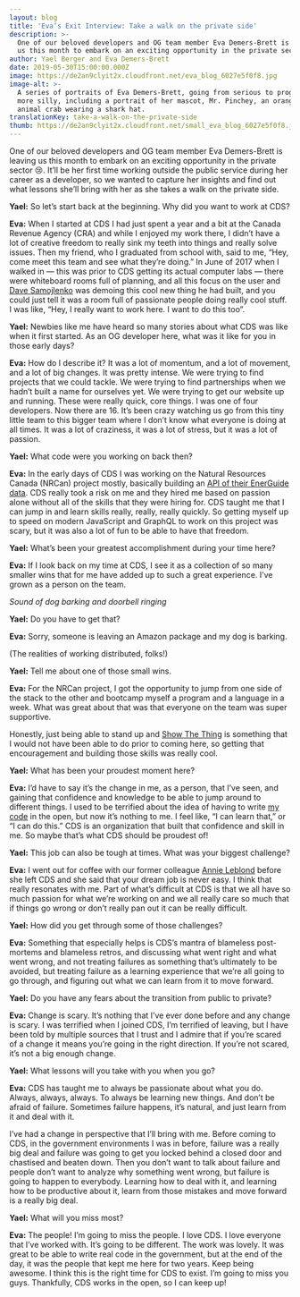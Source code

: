 ```yaml
---
layout: blog
title: 'Eva’s Exit Interview: Take a walk on the private side'
description: >-
  One of our beloved developers and OG team member Eva Demers-Brett is leaving
  us this month to embark on an exciting opportunity in the private sector.
author: Yael Berger and Eva Demers-Brett
date: 2019-05-30T15:00:00.000Z
image: https://de2an9clyit2x.cloudfront.net/eva_blog_6027e5f0f8.jpg
image-alt: >-
  A series of portraits of Eva Demers-Brett, going from serious to progressively
  more silly, including a portrait of her mascot, Mr. Pinchey, an orange stuffed
  animal crab wearing a shark hat.
translationKey: take-a-walk-on-the-private-side
thumb: https://de2an9clyit2x.cloudfront.net/small_eva_blog_6027e5f0f8.jpg
---
```

One of our beloved developers and OG team member Eva Demers-Brett is leaving us this month to embark on an exciting opportunity in the private sector 😢. It’ll be her first time working outside the public service during her career as a developer, so we wanted to capture her insights and find out what lessons she’ll bring with her as she takes a walk on the private side.

**Yael:** So let’s start back at the beginning. Why did you want to work at CDS?

**Eva:** When I started at CDS I had just spent a year and a bit at the Canada Revenue Agency (CRA) and while I enjoyed my work there, I didn’t have a lot of creative freedom to really sink my teeth into things and really solve issues. Then my friend, who I graduated from school with, said to me, “Hey, come meet this team and see what they’re doing.” In June of 2017 when I walked in — this was prior to CDS getting its actual computer labs — there were whiteboard rooms full of planning, and all this focus on the user and [Dave Samojlenko](https://github.com/dsamojlenko) was demoing this cool new thing he had built, and you could just tell it was a room full of passionate people doing really cool stuff. I was like, “Hey, I really want to work here. I want to do this too”.

**Yael:** Newbies like me have heard so many stories about what CDS was like when it first started. As an OG developer here, what was it like for you in those early days?

**Eva:** How do I describe it? It was a lot of momentum, and a lot of movement, and a lot of big changes. It was pretty intense. We were trying to find projects that we could tackle. We were trying to find partnerships when we hadn’t built a name for ourselves yet. We were trying to get our website up and running. These were really quick, core things. I was one of four developers. Now there are 16. It’s been crazy watching us go from this tiny little team to this bigger team where I don’t know what everyone is doing at all times. It was a lot of craziness, it was a lot of stress, but it was a lot of passion.

**Yael:** What code were you working on back then?

**Eva:** In the early days of CDS I was working on the Natural Resources Canada (NRCan) project mostly, basically building an [API of their EnerGuide data](https://digital.canada.ca/products/). CDS really took a risk on me and they hired me based on passion alone without all of the skills that they were hiring for. CDS taught me that I can jump in and learn skills really, really, really quickly. So getting myself up to speed on modern JavaScript and GraphQL to work on this project was scary, but it was also a lot of fun to be able to have that freedom.

**Yael:** What’s been your greatest accomplishment during your time here?

**Eva:** If I look back on my time at CDS, I see it as a collection of so many smaller wins that for me have added up to such a great experience. I’ve grown as a person on the team.

*Sound of dog barking and doorbell ringing*

**Yael:** Do you have to get that?

**Eva:** Sorry, someone is leaving an Amazon package and my dog is barking.

(The realities of working distributed, folks!)

**Yael:** Tell me about one of those small wins.

**Eva:** For the NRCan project, I got the opportunity to jump from one side of the stack to the other and bootcamp myself a program and a language in a week. What was great about that was that everyone on the team was super supportive.

Honestly, just being able to stand up and [Show The Thing](https://digital.canada.ca/2018/07/31/showing-the-whole-iceberg/) is something that I would not have been able to do prior to coming here, so getting that encouragement and building those skills was really cool.

**Yael:** What has been your proudest moment here?

**Eva:** I’d have to say it’s the change in me, as a person, that I’ve seen, and gaining that confidence and knowledge to be able to jump around to different things. I used to be terrified about the idea of having to write [my code](https://github.com/evadb) in the open, but now it’s nothing to me. I feel like, “I can learn that,” or “I can do this.” CDS is an organization that built that confidence and skill in me. So maybe that’s what CDS should be proudest of!

**Yael:** This job can also be tough at times. What was your biggest challenge?

**Eva:** I went out for coffee with our former colleague [Annie Leblond](https://twitter.com/leblond_annie) before she left CDS and she said that your dream job is never easy. I think that really resonates with me. Part of what’s difficult at CDS is that we all have so much passion for what we’re working on and we all really care so much that if things go wrong or don’t really pan out it can be really difficult.

**Yael:** How did you get through some of those challenges?

**Eva:** Something that especially helps is CDS’s mantra of blameless post-mortems and blameless retros, and discussing what went right and what went wrong, and not treating failures as something that’s ultimately to be avoided, but treating failure as a learning experience that we’re all going to go through, and figuring out what we can learn from it to move forward.

**Yael:** Do you have any fears about the transition from public to private?

**Eva:** Change is scary. It’s nothing that I’ve ever done before and any change is scary. I was terrified when I joined CDS, I’m terrified of leaving, but I have been told by multiple sources that I trust and I admire that if you’re scared of a change it means you’re going in the right direction. If you’re not scared, it’s not a big enough change.

**Yael:** What lessons will you take with you when you go?

**Eva:** CDS has taught me to always be passionate about what you do. Always, always, always. To always be learning new things. And don’t be afraid of failure. Sometimes failure happens, it’s natural, and just learn from it and deal with it.

I’ve had a change in perspective that I’ll bring with me. Before coming to CDS, in the government environments I was in before, failure was a really big deal and failure was going to get you locked behind a closed door and chastised and beaten down. Then you don’t want to talk about failure and people don’t want to analyze why something went wrong, but failure is going to happen to everybody. Learning how to deal with it, and learning how to be productive about it, learn from those mistakes and move forward is a really big deal.

**Yael:** What will you miss most?

**Eva:** The people! I’m going to miss the people. I love CDS. I love everyone that I’ve worked with. It’s going to be different. The work was lovely. It was great to be able to write real code in the government, but at the end of the day, it was the people that kept me here for two years.
Keep being awesome. I think this is the right time for CDS to exist. I’m going to miss you guys. Thankfully, CDS works in the open, so I can keep up!

